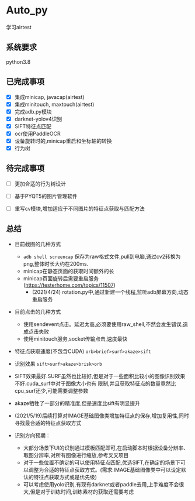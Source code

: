 # Auto_py
学习airtest

## 系统要求
python3.8


## 已完成事项
- [x] 集成minicap, javacap(airtest)
- [x] 集成minitouch, maxtouch(airtest)
- [x] 完成adb.py模块
- [x] darknet-yolov4识别
- [x] SIFT特征点匹配
- [x] ocr使用PaddleOCR
- [x] 设备旋转时的,minicap重启和坐标轴的转换
- [x] 行为树

## 待完成事项
- [ ]  更加合适的行为树设计
- [ ]  基于PYQT5的图片管理软件
- [ ]  重写cv模块,增加适应于不同图片的特征点获取与匹配方法

  
## 总结
- 目前截图的几种方式
  - `adb shell screencap` 保存为raw格式文件,pull到电脑,通过cv2转换为png,整体时长大约在200ms.
  - minicap在静态页面的获取时间额外的长
  - minicap页面旋转后需要重启服务 (https://testerhome.com/topics/11507)
    - (2021/4/24) rotation.py中,通过新建一个线程,监听adb屏幕方向,动态重启服务 

- 目前点击的几种方式
  - 使用sendevent点击。延迟太高,必须要使用raw_shell,不然会发生错误,造成点击失败
  - 使用minitouch服务,socket传输点击,速度最快
  
- 特征点获取速度(不包含CUDA)
  `orb>brief>surf>akaze>sift`
  
- 识别效果
  `sift>surf>akaze>brisk>orb`
- SIFT效果最好.SURF虽然也比较好,但是对于一些面积比较小的图像识别效果不好.cuda_surf中对于图像大小也有
限制,并且获取特征点的数量竟然比cpu_surf还少,可能需要调整参数
- akaze牺牲了一部分的精准度,但是速度比sift有明显提升
- (2021/5/19)后续打算对IMAGE基础图像类增加特征点的保存,增加复用性,同时寻找最合适的特征点获取方式
- 识别方向预期：
  - 大部分场景下UI的识别通过模板匹配即可,在启动脚本时根据设备分辨率、取图分辨率,对所有图像进行缩放,参考叉叉项目
  - 对于一些位置不确定的可以使用特征点匹配,优选SIFT,在确定的场景下可以调整为合适的特征点获取方式。(需求:IMAGE基础图像类中可以设定默认的特征点获取方式或是优先级)
  - 可以考虑使用yolo识别,有现有darknet或者paddle去用,上手难度不会很大,但是对于训练时间,训练素材的获取还需要考虑
